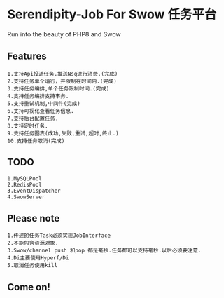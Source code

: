 # Serendipity-Job  For Swow 任务平台

Run into the beauty of PHP8 and Swow

## Features

```
1.支持Api投递任务.推送Nsq进行消费.(完成)
2.支持任务单个运行，并限制在时间内.(完成)
3.支持任务编排,单个任务限制时间.(完成)
4.支持任务编排支持事务.
5.支持重试机制,中间件(完成)
6.支持可视化查看任务信息.
7.支持后台配置任务.
8.支持定时任务.
9.支持任务图表(成功,失败,重试,超时,终止.)
10.支持任务取消(完成)
```

## TODO

```
1.MySQLPool
2.RedisPool
3.EventDispatcher
4.SwowServer
```

## Please note
```
1.传递的任务Task必须实现JobInterface
2.不能包含资源对象.
3.Swow/channel push 和pop 都是毫秒.任务都可以支持毫秒.以后必须要注意.
4.Di主要使用Hyperf/Di
5.取消任务使用kill
```
## Come on!

